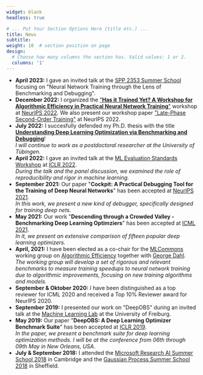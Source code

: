 ```yaml
---
widget: blank
headless: true

# ... Put Your Section Options Here (title etc.) ...
title: News
subtitle:
weight: 10  # section position on page
design:
  # Choose how many columns the section has. Valid values: 1 or 2.
  columns: '1'
---
```


- **April 2023:** I gave an invited talk at the [SPP 2353 Summer School](https://www.itm.uni-stuttgart.de/en/spp_2353/) focusing on "Neural Network Training through the Lens of Benchmarking and Debugging".
- **December 2022:** I organized the ["**Has it Trained Yet? A Workshop for Algorithmic Efficiency in Practical Neural Network Training**"](https://hity-workshop.github.io/NeurIPS2022/) workshop at [NeurIPS 2022](https://nips.cc/Conferences/2022). We also present our workshop paper ["Late-Phase Second-Order Training"](https://neurips.cc/Conferences/2022/ScheduleMultitrack?event=56640) at NeurIPS 2022.
- **July 2022:** I succesfully defended my Ph.D. thesis with the title [**Understanding Deep Learning Optimization via Benchmarking and Debugging**](https://publikationen.uni-tuebingen.de/xmlui/handle/10900/131710)!
  </br>*I will continue to work as a postdoctoral researcher at the University of Tübingen.*
- **April 2022:** I gave an invited talk at the [ML Evaluation Standards Workshop](https://ml-eval.github.io/) at [ICLR 2022](https://iclr.cc/Conferences/2022).
  </br> *During the talk and the panel discussion, we examined the role of reproducibility and rigor in machine learning.*
- **September 2021:** Our paper "**Cockpit: A Practical Debugging Tool for the Training of Deep Neural Networks**" has been accepted at [NeurIPS 2021](https://nips.cc/Conferences/2021/).
  </br>*In this work, we present a new kind of debugger, specifically designed for training deep nets.*
- **May 2021:** Our work "**Descending through a Crowded Valley - Benchmarking Deep Learning Optimziers**" has been accepted at [ICML 2021](https://icml.cc/Conferences/2021).
  </br>*In it, we present an extensive comparison of fifteen popular deep learning optimizers.*
- **April, 2021:** I have been elected as a co-chair for the [MLCommons](https://mlcommons.org/en/) working group on [Algorithmic Efficiency](https://mlcommons.org/en/groups/research-algorithms/) together with [George Dahl](https://www.cs.toronto.edu/~gdahl/).
  </br>*The working group will develop a set of rigorous and relevant benchmarks to measure training speedups to neural network training due to algorithmic improvements, focusing on new training algorithms and models.*
- **September & Oktober 2020:** I have been distinguished as a top reviewer for ICML 2020 and received a Top 10% Reviewer award for NeurIPS 2020.
- **September 2019:** I presented our work on "DeepOBS" during an invited talk at the [Machine Learning Lab](http://aad.informatik.uni-freiburg.de/people/hutter/) at the University of Freiburg.
- **May 2019:** Our paper "**DeepOBS: A Deep Learning Optimizer Benchmark Suite**" has been accepted at [ICLR 2019](https://iclr.cc/Conferences/2019).
  </br>*In the paper, we present a benchmark suite for deep learning optimization methods. I will be at the conference from 06th through 09th May in New Orleans, USA.*
- **July & September 2018:** I attended the [Microsoft Research AI Summer School 2018](https://www.microsoft.com/en-us/research/event/ai-summer-school-2018/ "Microsoft Research AI Summer School") in Cambridge and the [Gaussian Process Summer School 2018](http://gpss.cc/gpss18/ "GPSS18") in Sheffield.
